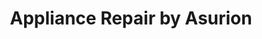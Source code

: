 ---
title: "Appliance Repair by Asurion"
url: /orlando/appliance-repair-by-asurion-2/
shop: appliance
---